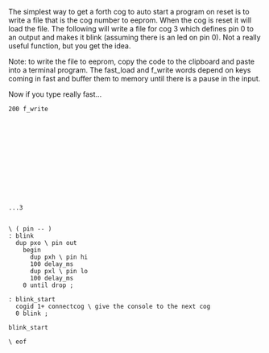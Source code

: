 The simplest way to get a forth cog to auto start a program on reset is to write a file
that is the cog number to eeprom. When the cog is reset it will load the file. The following will write a file for cog 3 which defines pin 0 to an output and makes it blink (assuming there is an led on pin 0). Not a really useful function, but you get the idea.


Note: to write the file to eeprom, copy the code to the clipboard and paste into a terminal program. The fast\_load and f\_write words depend on keys coming in fast and buffer them to memory until there is a pause in the input.

Now if you type really fast...


```
200 f_write













...3


\ ( pin -- )
: blink 
  dup pxo \ pin out
    begin 
      dup pxh \ pin hi 
      100 delay_ms
      dup pxl \ pin lo 
      100 delay_ms
    0 until drop ;

: blink_start 
  cogid 1+ connectcog \ give the console to the next cog
  0 blink ;

blink_start

\ eof
```